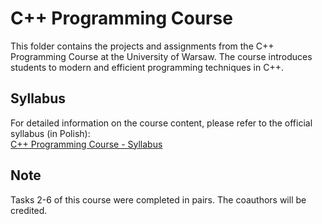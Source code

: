 # C++ Programming Course

This folder contains the projects and assignments from the C++ Programming Course at the University of Warsaw. The course introduces students to modern and efficient programming techniques in C++.
## Syllabus

For detailed information on the course content, please refer to the official syllabus (in Polish):  
[C++ Programming Course - Syllabus](https://usosweb.mimuw.edu.pl/kontroler.php?_action=katalog2/przedmioty/pokazPrzedmiot&prz_kod=1000-213bCPP)

## Note
Tasks 2-6 of this course were completed in pairs. The coauthors will be credited. 
